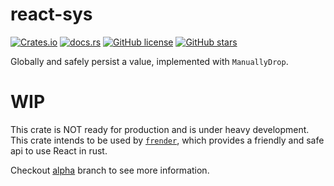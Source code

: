 # react-sys

[![Crates.io](https://img.shields.io/crates/v/react-sys?style=for-the-badge)](https://crates.io/crates/react-sys)
[![docs.rs](https://img.shields.io/docsrs/react-sys/latest?style=for-the-badge)](https://docs.rs/react-sys)
[![GitHub license](https://img.shields.io/github/license/frender-rs/react-sys?style=for-the-badge)](https://github.com/frender-rs/react-sys/blob/main/LICENSE)
[![GitHub stars](https://img.shields.io/github/stars/frender-rs/react-sys?style=for-the-badge)](https://github.com/frender-rs/react-sys/stargazers)

Globally and safely persist a value, implemented with `ManuallyDrop`.

# WIP

This crate is NOT ready for production
and is under heavy development.
This crate intends to be used by [`frender`](https://github.com/frender-rs/frender),
which provides a friendly and safe api to use React in rust.

Checkout [alpha](https://github.com/frender-rs/react-sys/tree/alpha#todo) branch
to see more information.
